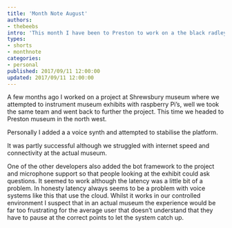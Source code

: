 ```yaml
---
title: 'Month Note August'
authors:
- thebeebs
intro: 'This month I have been to Preston to work on a the black radley project.'
types:
- shorts
- monthnote
categories:
- personal
published: 2017/09/11 12:00:00
updated: 2017/09/11 12:00:00
---
```


A few months ago I worked on a project at Shrewsbury museum where we attempted to instrument museum exhibits with raspberry Pi’s, well we took the same team and went back to further the project. This time we headed to Preston museum in the north west.

Personally I added a a voice synth and attempted to stabilise the platform.

It was partly successful although we struggled with internet speed and connectivity at the actual museum. 

One of the other developers also added the bot framework to the project and microphone support so that people looking at the exhibit could ask questions. It seemed to work although the latency was a little bit of a problem. In honesty latency always seems to be a problem with voice systems like this that use the cloud. Whilst it works in our controlled environment I suspect that in an actual museum the experience would be far too frustrating for the average user that doesn’t understand that they have to pause at the correct points to let the system catch up.
